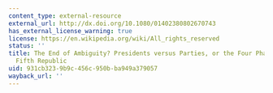 ```yaml
---
content_type: external-resource
external_url: http://dx.doi.org/10.1080/01402380802670743
has_external_license_warning: true
license: https://en.wikipedia.org/wiki/All_rights_reserved
status: ''
title: The End of Ambiguity? Presidents versus Parties, or the Four Phases of the
  Fifth Republic
uid: 931cb323-9b9c-456c-950b-ba949a379057
wayback_url: ''
---
```

